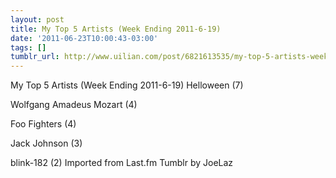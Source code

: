 ```yaml
---
layout: post
title: My Top 5 Artists (Week Ending 2011-6-19)
date: '2011-06-23T10:00:43-03:00'
tags: []
tumblr_url: http://www.uilian.com/post/6821613535/my-top-5-artists-week-ending-2011-6-19
---
```

My Top 5 Artists (Week Ending 2011-6-19)
Helloween (7) 

Wolfgang Amadeus Mozart (4) 

Foo Fighters (4) 

Jack Johnson (3) 

blink-182 (2) 
Imported from Last.fm Tumblr by JoeLaz
